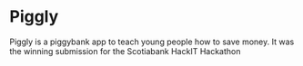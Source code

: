 # Piggly

Piggly is a piggybank app to teach young people how to save money.
It was the winning submission for the Scotiabank HackIT Hackathon
